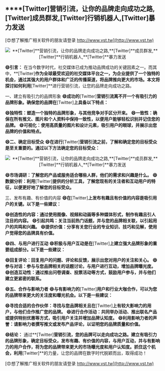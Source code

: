 ## ****[Twitter]**营销引流，让你的品牌走向成功之路,**[Twitter]**成员群发,**[Twitter]**行销机器人,**[Twitter]**暴力发送**

[😍想了解推广相关软件的朋友请登录 http://www.vst.tw](http://www.vst.tw)

 <center><img src="https://vst.tw/MP4/tuiguang/png/5.png" alt="**[Twitter]**营销引流，让你的品牌走向成功之路,**[Twitter]**成员群发,**[Twitter]**行销机器人,**[Twitter]**暴力发送"></center>

**😄引言：**
在当今数字时代，社交媒体已成为推动品牌成功的关键因素之一。而其中，**[Twitter]**作为全球最受欢迎的社交媒体平台之一，为企业提供了一个独特的机会，通过其强大的用户群体和广泛的传播渠道，将品牌推向更大的市场。本文将探讨如何利用**[Twitter]**进行营销引流，让您的品牌走向成功之路。

一、建立有吸引力的品牌形象
**😄成功的**[Twitter]**营销引流离不开一个有吸引力的品牌形象。确保您的品牌在**[Twitter]**上具备以下特点：**

**😄独特性：塑造一个独特的品牌形象，与其他竞争对手区分开来。**
**😄一致性：确保在所有推文、图片和个人资料中保持一致性，以便用户能够轻松识别并记住您的品牌。**
**😄可视化：使用高质量的图片和设计元素，吸引用户的眼球，并展示出您品牌的价值和特点。**

**😄二、确定目标受众**
**😄在进行**[Twitter]**营销引流之前，了解和确定您的目标受众是至关重要的。通过以下方法确定您的目标受众：**

 <center><img src="https://vst.tw/MP4/tuiguang/png/7.png" alt="**[Twitter]**营销引流，让你的品牌走向成功之路,**[Twitter]**成员群发,**[Twitter]**行销机器人,**[Twitter]**暴力发送"></center>

**😄市场调研：了解您的产品或服务适合哪些人群，他们的需求和兴趣是什么。**
**😄数据分析：利用**[Twitter]**提供的分析工具，了解您现有的关注者和互动用户的特征，以便更好地了解您的目标受众。**

三、发布有趣、有价值的内容
**😄在**[Twitter]**上发布有趣且有价值的内容是吸引用户的关键。以下是一些建议：**

**😄创造性的内容：通过使用图像、视频和动画等多种媒体形式，制作有趣且引人注目的内容。**
**😄引起共鸣：关注当前热门话题，并与您的品牌相关联，以引起用户的共鸣和兴趣。**
**😄提供价值：分享有关您行业的专业知识、技巧和见解，使用户觉得您的品牌具有价值。**

**😄四、与用户进行互动**
**😄积极与用户互动是在**[Twitter]**上建立强大品牌形象的重要组成部分。以下是一些建议：**

**😄回复评论：回复用户的问题、评论和反馈，展示出您对用户的关注和关心。**
**😄参与对话：参与与您品牌相关的话题讨论，与用户进行互动，增加品牌曝光度。**
**😄创造互动性：通过推出问卷调查、投票活动等方式，鼓励用户参与，并与他们建立更紧密的联系。**

**😄五、合作与影响力者**
**😄与有影响力的**[Twitter]**用户和行业大咖合作，可以为您的品牌带来更大的关注度和曝光机会。以下是一些建议：**

**😄寻找合适的合作伙伴：寻找与您品牌相关且在**[Twitter]**上有较大影响力的用户，与他们合作推广您的品牌。**
**😄进行合作活动：共同举办活动、推出联名产品或提供特别优惠等方式，吸引用户关注并增加品牌认知度。**
**😄利用影响力者的声誉：请影响力者撰写推文或发布产品评论，以证明您的品牌质量和价值。**

**😄结论：**
通过**[Twitter]**营销引流，您的品牌可以走向成功之路。建立有吸引力的品牌形象，确定目标受众，发布有趣、有价值的内容，与用户互动，并与有影响力的用户合作，将为您的品牌带来更大的市场曝光度和用户认知度。抓住这个机会，利用**[Twitter]**的力量，让您的品牌在数字时代脱颖而出，取得成功！

[😍想了解推广相关软件的朋友请登录 http://www.vst.tw](http://www.vst.tw)



